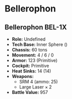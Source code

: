 # Bellerophon
## Bellerophon BEL-1X
- **Role:** Undefined
- **Tech Base:** Inner Sphere ()
- **Chassis:** 60 tons
- **Movement:** 4 / 6 / 0
- **Armor:** 123 (Primitive)
- **Cockpit:** Primitive
- **Heat Sinks:** 14 (14)
- **Weapons:**
  - SRM 4 (ammo: 25)
  - Large Laser × 2
- **Battle Value:** 957

